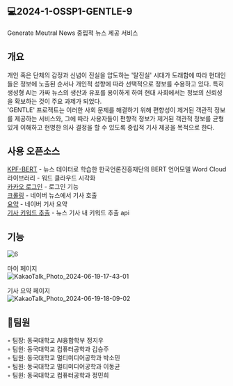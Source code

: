 ﻿## 💻2024-1-OSSP1-GENTLE-9
 Generate Meutral News 중립적 뉴스 제공 서비스

 

## 개요
개인 혹은 단체의 감정과 신념이 진실을 압도하는 '탈진실' 시대가 도래함에 따라 현대인들은 정보에 노출된 순서나 개인적 성향에 따라 선택적으로 정보를 수용하고 있다. 특히 생성형 AI는 가짜 뉴스의 생산과 유포를 용이하게 하여 현대 사회에서는 정보의 신뢰성을 확보하는 것이 주요 과제가 되었다.  
'GENTLE' 프로젝트는 이러한 사회 문제를 해결하기 위해 편향성이 제거된 객관적 정보를 제공하는 서비스와, 그에 따라 사용자들이 편향적 정보가 제거된 객관적 정보를 균형 있게 이해하고 현명한 의사 결정을 할 수 있도록 중립적 기사 제공을 목적으로 한다.

## 사용 오픈소스 
[KPF-BERT](https://github.com/KPFBERT/kpfbert) - 뉴스 데이터로 학습한 한국언론진흥재단의 BERT 언어모델
Word Cloud 라이브러리 - 워드 클라우드 시각화  
[카카오 로그인](https://github.com/Showmil/Kakao-Login) - 로그인 기능  
[크롤링](https://github.com/sbomhoo/naver_news_crawling) - 네이버 뉴스에서 기사 호출  
[요약](https://github.com/NoPain-NoCode/summicles) - 네이버 기사 요약  
[기사 키워드 추출](https://docs.kakaocloud.com/service/ai-service/nlp/keyword-extract/api/nlp-keyword-extract-api) - 뉴스 기사 내 키워드 추출 api  

## 기능
![6](https://github.com/CSID-DGU/2024-1-OSSP1-GENTLE-9/assets/162854143/c2b1408e-1f17-4153-84e6-5fd9a0b6d796)    
  
마이 페이지  
![KakaoTalk_Photo_2024-06-19-17-43-01](https://github.com/CSID-DGU/2024-1-OSSP1-GENTLE-9/assets/162854143/1b1a0964-b293-43d2-acf9-e695d5de9ca2)  
  
기사 요약 페이지  
![KakaoTalk_Photo_2024-06-19-18-09-02](https://github.com/CSID-DGU/2024-1-OSSP1-GENTLE-9/assets/162854143/fb22bf41-4b92-46f8-9b35-db66b250afb5)



## 👤팀원
◦ 팀장: 동국대학교 AI융합학부 정지우  
◦ 팀원: 동국대학교 컴퓨터공학과 김승주   
◦ 팀원: 동국대학교 멀티미디어공학과 박소민  
◦ 팀원: 동국대학교 멀티미디어공학과 이동균  
◦ 팀원: 동국대학교 컴퓨터공학과 정민희  
 
